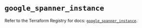 # `google_spanner_instance`

Refer to the Terraform Registry for docs: [`google_spanner_instance`](https://registry.terraform.io/providers/hashicorp/google-beta/6.11.1/docs/resources/google_spanner_instance).
